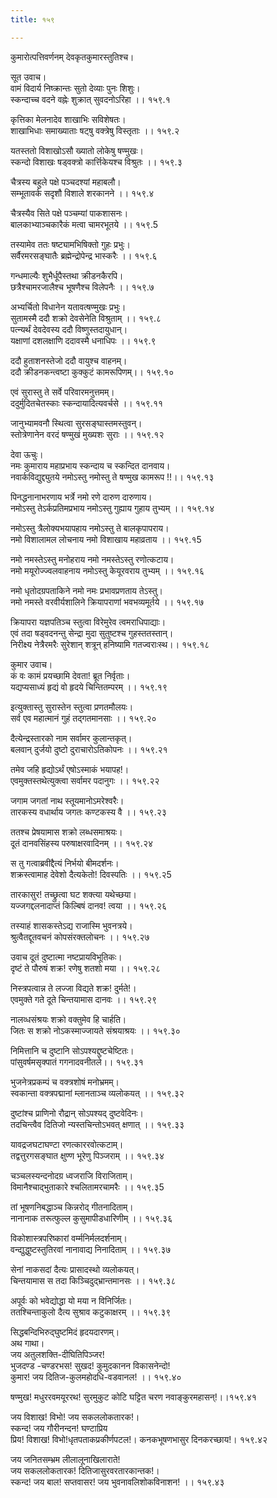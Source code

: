 ```yaml
---
title: १५९

---
```

कुमारोत्पत्तिवर्णनम् देवकृतकुमारस्तुतिश्च।  
  
सूत उवाच।  
वामं विदार्य निष्क्रान्तः सुतो देव्याः पुनः शिशुः।  
स्कन्दाच्च वदने वह्नेः शुक्रात् सुवदनोऽरिहा ।। १५९.१  
  
कृत्तिका मेलनादेव शाखाभिः सविशेषतः।  
शाखाभिधाः समाख्याताः षट्षु वक्त्रेषु विस्तृताः ।। १५९.२  
  
यतस्ततो विशाखोऽसौ ख्यातो लोकेषु षण्मुखः।  
स्कन्दो विशाखः षड्वक्त्रो कार्त्तिकेयश्च विश्रुतः ।। १५९.३  
  
चैत्रस्य बहुले पक्षे पञ्चदश्यां महाबलौ।  
सम्भूतावर्क सदृशौ विशाले शरकानने ।। १५९.४  
  
चैत्रस्यैव सिते पक्षे पञ्चम्यां पाकशासनः।  
बालकाभ्याञ्चकारैकं मत्वा चामरभूतये ।। १५९.5  
  
तस्यामेव ततः षष्ट्यामभिषिक्तो गुहः प्रभुः।  
सर्वैरमरसङ्घातैः ब्रह्मेन्द्रोपेन्द्र भास्करैः ।। १५९.६  
  
गन्धमाल्यैः शुभैर्धूपैस्तथा क्रीडनकैरपि।  
छत्रैश्चामरजालैश्च भूषणैश्च विलेपनैः ।। १५९.७  
  
अभ्यर्चितो विधानेन यतावत्षण्मुखः प्रभुः।  
सुतामस्मै ददौ शक्रो देवसेनेति विश्रुताम् ।। १५९.८  
पत्न्यर्थं देवदेवस्य ददौ विष्णुस्तदायुधान्।  
यक्षाणां दशलक्षाणि ददावस्मै धनाधिपः ।। १५९.९  
  
ददौ हुताशनस्तेजो ददौ वायुश्च वाहनम्।  
ददौ क्रीडनकन्त्वष्टा कुक्कुटं कामरूपिणम्।। १५९.१०  
  
एवं सुरास्तु ते सर्वे परिवारमनुत्तमम्।  
ददुर्मुदितचेतस्काः स्कन्दायादित्यवर्चसे ।। १५९.११  
  
जानुभ्यामवनौ स्थित्वा सुरसङ्घास्तमस्तुवन्।  
स्तोत्रेणानेन वरदं षण्मुखं मुख्यशः सुराः ।। १५९.१२  
  
देवा ऊचुः।  
नमः कुमाराय महाप्रभाय स्कन्दाय च स्कन्दित दानवाय।  
नवार्कविद्युद्द्युतये नमोऽस्तु नमोस्तु ते षण्मुख कामरूप !!।। १५९.१३  
  
पिनद्धनानाभरणाय भर्त्रे नमो रणे दारुण दारुणाय।  
नमोऽस्तु तेऽर्कप्रतिमप्रभाय नमोऽस्तु गुह्याय गुहाय तुभ्यम् ।। १५९.१४  
  
नमोऽस्तु त्रैलोक्यभयापहाय नमोऽस्तु ते बालकृपापराय।  
नमो विशालामल लोचनाय नमो विशाखाय महाव्रताय ।। १५९.१5  
  
नमो नमस्तेऽस्तु मनोहराय नमो नमस्तेऽस्तु रणोत्कटाय।  
नमो मयूरोज्ज्वलवाहनाय नमोऽस्तु केयूरवराय तुभ्यम् ।। १५९.१६  
  
नमो धृतोदग्रपताकिने नमो नमः प्रभावप्रणताय तेऽस्तु।  
नमो नमस्ते वरवीर्यशालिने क्रियापराणां भवभव्यमूर्तये ।। १५९.१७  
  
क्रियापरा यज्ञपतिञ्च स्तुत्वा विरेमुरेव त्वमराधिपाद्याः।  
एवं तदा षड्वदनन्तु सेन्द्रा मुदा सुतुष्टश्च गुहस्ततस्तान्।  
निरीक्ष्य नेत्रैरमरैः सुरेशान् शत्रून् हनिष्यामि गतज्वराःस्थ।। १५९.१८  
  
कुमार उवाच।  
कं वः कामं प्रयच्छामि देवता! ब्रूत निर्वृताः।  
यद्यप्यसाध्यं हृद्यं वो हृदये चिन्तितम्परम् ।। १५९.१९  
  
इत्युक्तास्तु सुरास्तेन स्तुत्वा प्रणतमौलयः।  
सर्व एव महात्मानं गुहं तद्गतमानसाः ।। १५९.२०  
  
दैत्येन्द्रस्तारको नाम सर्वामर कुलान्तकृत्।  
बलवान् दुर्जयो दुष्टो दुराचारोऽतिकोपनः ।। १५९.२१  
  
तमेव जहि हृद्योऽर्थं एषोऽस्माकं भयापह!।  
एवमुक्तस्तथेत्युक्त्वा सर्वामर पदानुगः ।। १५९.२२  
  
जगाम जगतां नाथ स्तूयमानोऽमरेश्वरैः।  
तारकस्य वधार्थाय जगतः कण्टकस्य वै ।। १५९.२३  
  
ततश्च प्रेषयामास शक्रो लब्धसमाश्रयः।  
दूतं दानवसिंहस्य परुषाक्षरवादिनम् ।। १५९.२४  
  
स तु गत्वाब्रवीद्दैत्यं निर्भयो बीमदर्शनः।  
शक्रस्त्वामाह देवेशो दैत्यकेतो! दिवस्पतिः ।। १५९.२5  
  
तारकासुर! तच्छ्रुत्वा घट शक्त्या यथेच्छया।  
यज्जगद्दलनादाप्तं किल्बिषं दानव! त्वया ।। १५९.२६  
  
तस्याहं शासकस्तेऽद्य राजास्मि भुवनत्रये।  
श्रुत्वैतद्दूतवचनं कोपसंरक्तलोचनः ।। १५९.२७  
  
उवाच दूतं दुष्टात्मा नष्टप्रायविभूतिकः।  
दृष्टं ते पौरुषं शक्र! रणेषु शतशो मया ।। १५९.२८  
  
निस्त्रपत्वान्न ते लज्जा विद्यते शक्र! दुर्मते!।  
एवमुक्ते गते दूते चिन्तयामास दानवः ।। १५९.२९  
  
नालव्धसंश्रयः शक्रो वक्तुमेव हि चार्हति।  
जितः स शक्रो नोऽकस्माज्जायते संश्रयाश्रयः ।। १५९.३०  
  
निमित्तानि च दुष्टानि सोऽपश्यद्दुष्टचेष्टितः।  
पांसुवर्षमसृक्पातं गगनादवनीतले।। १५९.३१  
  
भुजनेत्रप्रकम्पं च वक्त्रशोषं मनोभ्रमम्।  
स्वकान्ता वक्त्रपद्मानां म्लानताञ्च व्यलोकयत् ।। १५९.३२  
  
दुष्टांश्च प्राणिनो रौद्रान् सोऽपश्यद् दुष्टवेदिनः।  
तदचिन्त्वैव दितिजो न्यस्तचिन्तोऽभवत् क्षणात् ।। १५९.३३  
  
यावद्रजघटाघण्टा रणत्काररवोत्कटाम्।  
तद्वत्तुरगसङ्घात क्षुण्ण भूरेणु पिञ्जराम् ।। १५९.३४  
  
चञ्चलस्यन्दनोदग्र ध्वजराजि विराजिताम्।  
विमानैश्चाद्भुताकारे श्चलितामरचामरैः ।। १५९.३5  
  
तां भूषणनिबद्धाञ्च किन्नरोद् गीतनादिताम्।  
नानानाक तरूत्फुल्ल कुसुमापीडधारिणीम् ।। १५९.३६  
  
विकोशास्त्रपरिष्कारां वर्म्मनिर्मलदर्शनाम्।  
वन्द्युद्धुष्टस्तुतिरवां नानावाद्य निनादिताम् ।। १५९.३७  
  
सेनां नाकसदां दैत्यः प्रासादस्थो व्यलोकयत्।  
चिन्तयामास स तदा किञ्चिदुद्भ्रान्तमानसः ।। १५९.३८  
  
अपूर्वः को भवेद्योद्धा यो मया न विनिर्जितः।  
ततश्चिन्ताकुलो दैत्य सुश्राव कटुकाक्षरम् ।। १५९.३९  
  
सिद्धबन्दिभिरुद्घुष्टमिदं हृदयदारणम्।  
अथ गाथा।  
जय अतुलशक्ति-दीघितिपिञ्जर!  
भुजदण्ड -चण्डरभस! सुखद! कुमुदकानन विकासनेन्दो!  
कुमार! जय दितिज-कुलमहोदधि-वडवानल! ।। १५९.४०  
  
षण्मुख! मधुररवमयूररथ! सुरमुकुट कोटि घट्टित चरण नवाङ्कुरमहासन्!।।१५९.४१  
  
  
जय विशाख! विभो! जय सकललोकतारक!।  
स्कन्द! जय गौरीनन्दन! घण्टाप्रिय  
प्रिय! विशाख! विभो!धृतपताकप्रकीर्णपटल!। कनकभूषणभासुर दिनकरच्छाय!। १५९.४२  
  
जय जनितसम्भ्रम लीलालूनाखिलाराते!  
जय सकललोकतारक! दितिजासुरवरतारकान्तक!।  
स्कन्द! जय बाल! सप्तवासर! जय भुवनावलिशोकविनाशन! ।। १५९.४३